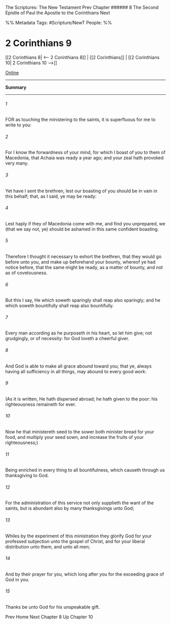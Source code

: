 The Scriptures: The New Testament
Prev
Chapter ###### 8
The Second Epistle of Paul the Apostle to the Corinthians
Next

%% Metadata
Tags: #Scripture/NewT
People: 
%%
# 2 Corinthians 9
[[2 Corinthians 8| <-- 2 Corinthians 8]] | [[2 Corinthians]] | [[2 Corinthians 10| 2 Corinthians 10 -->]]

[Online](https://churchofjesuschrist.org/study/scriptures/nt/2-cor/9?lang=eng)

---
__Summary__



---
###### 1
FOR as touching the ministering to the saints, it is superfluous for me to write to you:
###### 2
For I know the forwardness of your mind, for which I boast of you to them of Macedonia, that Achaia was ready a year ago; and your zeal hath provoked very many.
###### 3
Yet have I sent the brethren, lest our boasting of you should be in vain in this behalf; that, as I said, ye may be ready:
###### 4
Lest haply if they of Macedonia come with me, and find you unprepared, we (that we say not, ye) should be ashamed in this same confident boasting.
###### 5
Therefore I thought it necessary to exhort the brethren, that they would go before unto you, and make up beforehand your bounty, whereof ye had notice before, that the same might be ready, as a matter of bounty, and not as of covetousness.
###### 6
But this I say, He which soweth sparingly shall reap also sparingly; and he which soweth bountifully shall reap also bountifully.
###### 7
Every man according as he purposeth in his heart, so let him give; not grudgingly, or of necessity: for God loveth a cheerful giver.
###### 8
And God is able to make all grace abound toward you; that ye, always having all sufficiency in all things, may abound to every good work:
###### 9
(As it is written, He hath dispersed abroad; he hath given to the poor: his righteousness remaineth for ever.
###### 10
Now he that ministereth seed to the sower both minister bread for your food, and multiply your seed sown, and increase the fruits of your righteousness;)
###### 11
Being enriched in every thing to all bountifulness, which causeth through us thanksgiving to God.
###### 12
For the administration of this service not only supplieth the want of the saints, but is abundant also by many thanksgivings unto God;
###### 13
Whiles by the experiment of this ministration they glorify God for your professed subjection unto the gospel of Christ, and for your liberal distribution unto them, and unto all men;
###### 14
And by their prayer for you, which long after you for the exceeding grace of God in you.
###### 15
Thanks be unto God for his unspeakable gift.

Prev
Home
Next
Chapter 8
Up
Chapter 10



